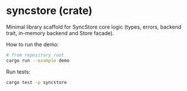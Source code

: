 # syncstore (crate)

Minimal library scaffold for SyncStore core logic (types, errors, backend trait, in-memory backend and Store facade).

How to run the demo:

```bash
# from repository root
cargo run --example demo
```

Run tests:

```bash
cargo test -p syncstore
```
